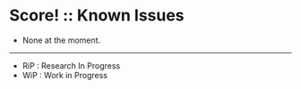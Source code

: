# Score! :: Known Issues

* None at the moment.

- - - 

* RiP : Research In Progress
* WiP : Work in Progress
